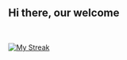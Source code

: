 <h2> Hi there, our welcome</h2>
<br />

[![My Streak](https://streak-stats.demolab.com?user=MeLoseAgain&theme=tokyonight&hide_border=true)](https://kaitosaikyo.my.id)
